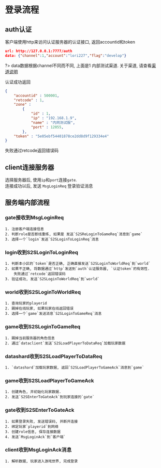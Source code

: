 # 登录流程

## auth认证

客户端使用http来访问认证服务器的认证接口, 返回accountid和token

```json
url: http://127.0.0.1:7777/auth
data: {"channel":1,"account":"lori227","flag":"develop"}
```

?> data数据根据channel不同而不同, 上面是1 内部测试渠道. 关于渠道, 请查看[渠道说明](/docs/渠道记录.md)

认证成功返回

```json
{
	"accountid" : 500001,
	"retcode" : 1,
	"zone" : 
		{
			"id" : 1,
			"ip" : "192.168.1.9",
			"name" : "内网测试服",
			"port" : 12055,
		},
	"token" : "5e05ebf54401878ce2dd8d9f129334e4"
}
```

失败通过retcode返回错误码

## client连接服务器

选择服务器后, 使用`ip`和`port`连接`gate`.  
连接成功以后, 发送 `MsgLoginReq` 登录验证消息

## 服务端内部流程

### gate接收到MsgLoginReq

	1. 注册客户端连接信息
	2. 判断role是否断线重练, 如果是 发送`S2SReLoginToGameReq`消息到`game`
	3. 选择一个`login`发送`S2SLoginToLoginReq`消息


### login收到S2SLoginToLoginReq

	1. 判断本小区的`token`是否正确, 正确直接发送`S2SLoginToWorldReq`到`world`
	2. 如果不正确, 将数据通过`http`发送到`auth`认证服务器, `认证token`的有效性.  
		失败通过`retcode`返回错误码  
	3. 验证成功, 发送`S2SLoginToWorldReq`到`world`

### world收到S2SLoginToWorldReq

	1. 查询玩家的playerid
	2. 踢掉在线玩家, 如果玩家在线返回错误  
	3. 选择一个`game`发送消息`S2SLoginToGameReq`消息

### game收到S2SLoginToGameReq

	1. 踢掉当前服务器的角色信息  
	2. 通过`dataclient`发送`S2SLoadPlayerToDataReq`加载玩家数据

### datashard收到S2SLoadPlayerToDataReq

	1. `datashard`加载玩家数据, 返回`S2SLoadPlayerToGameAck`消息到`game`

### game收到S2SLoadPlayerToGameAck

	1. 创建角色, 并初始化玩家数据.  
	2. 发送`S2SEnterToGateAck`到玩家连接的`gate`

### gate收到S2SEnterToGateAck

	1. 如果登录失败, 发送错误码, 并断开连接  
	2. 绑定玩家`playerid`到网络  
	3. 创建role信息, 保存连接数据  
	4. 发送`MsgLoginAck`到`客户端`

### client收到MsgLoginAck消息

	1. 解析数据, 玩家进入游戏世界, 完成登录